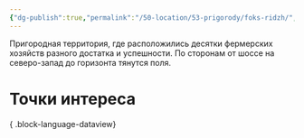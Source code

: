 ```yaml
---
{"dg-publish":true,"permalink":"/50-location/53-prigorody/foks-ridzh/","tags":["локация/пригород"]}
---
```


Пригородная территория, где расположились десятки фермерских хозяйств разного достатка и успешности. По сторонам от шоссе на северо-запад до горизонта тянутся поля. 
# Точки интереса

{ .block-language-dataview}